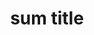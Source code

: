 ---
title : sum title 
propA : sum A
propC : 
    -a 
    -b
    -c 
    -
        -a
        -b
        -c 


---